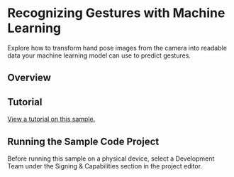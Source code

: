 # Recognizing Gestures with Machine Learning

Explore how to transform hand pose images from the camera into readable data your machine learning model can use to predict gestures.

## Overview



## Tutorial

[View a tutorial on this sample.](doc://com.apple.documentation/tutorials/sample-apps/GetStartedwithMachineLearning-RecognizeGestures)

## Running the Sample Code Project

Before running this sample on a physical device, select a Development Team under the Signing & Capabilities section in the project editor.